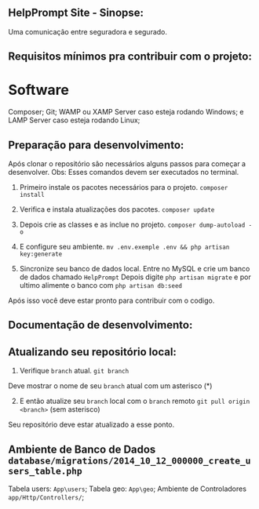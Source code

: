 ## HelpPrompt Site - Sinopse:
Uma comunicação entre seguradora e segurado.

## Requisitos mínimos pra contribuir com o projeto:
# Software
Composer;
Git;
WAMP ou XAMP Server caso esteja rodando Windows;
e LAMP Server caso esteja rodando Linux;

## Preparação para desenvolvimento:
Após clonar o repositório são necessários alguns passos para começar a desenvolver.
Obs: Esses comandos devem ser executados no terminal.

1. Primeiro instale os pacotes necessários para o projeto.
`composer install`

2. Verifica e instala atualizações dos pacotes.
`composer update`

3. Depois crie as classes e as inclue no projeto. 
`composer dump-autoload -o`

4. E configure seu ambiente.
`mv .env.exemple .env && php artisan key:generate`

5. Sincronize seu banco de dados local.
Entre no MySQL e crie um banco de dados chamado `HelpPrompt`
Depois digite `php artisan migrate`
e por ultimo alimente o banco com `php artisan db:seed`


Após isso você deve estar pronto para contribuir com o codigo.
## Documentação de desenvolvimento:


## Atualizando seu repositório local:

1. Verifique `branch` atual.
`git branch`

Deve mostrar o nome de seu `branch` atual com um asterisco (*)

2. E então atualize seu `branch` local com o `branch` remoto
`git pull origin <branch>` (sem asterisco)

Seu repositório deve estar atualizado a esse ponto.

## Ambiente de Banco de Dados `database/migrations/2014_10_12_000000_create_users_table.php`
Tabela users: `App\users`;
Tabela geo: `App\geo`;
Ambiente de Controladores `app/Http/Controllers/`;


